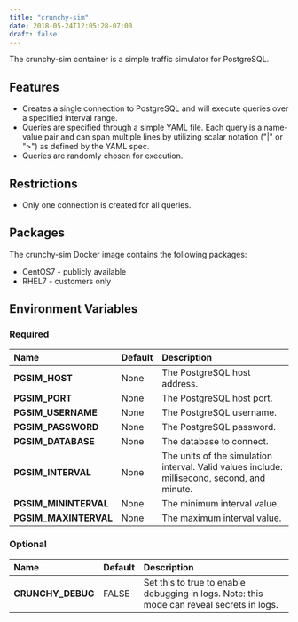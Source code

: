 ```yaml
---
title: "crunchy-sim"
date: 2018-05-24T12:05:28-07:00
draft: false
---
```


The crunchy-sim container is a simple traffic simulator for PostgreSQL.

## Features

* Creates a single connection to PostgreSQL and will execute
queries over a specified interval range.
* Queries are specified through a simple YAML file. Each query is a name-value
  pair and can span multiple lines by utilizing scalar notation ("|" or ">") as
  defined by the YAML spec.
* Queries are randomly chosen for execution.

## Restrictions

* Only one connection is created for all queries.

## Packages

The crunchy-sim Docker image contains the following packages:

* CentOS7 - publicly available
* RHEL7 - customers only

## Environment Variables

### Required
**Name**|**Default**|**Description**
:-----|:-----|:-----
**PGSIM_HOST**|None|The PostgreSQL host address.
**PGSIM_PORT**|None|The PostgreSQL host port.
**PGSIM_USERNAME**|None|The PostgreSQL username.
**PGSIM_PASSWORD**|None|The PostgreSQL password.
**PGSIM_DATABASE**|None|The database to connect.
**PGSIM_INTERVAL**|None|The units of the simulation interval. Valid values include: millisecond, second, and minute.
**PGSIM_MININTERVAL**|None|The minimum interval value.
**PGSIM_MAXINTERVAL**|None|The maximum interval value.

### Optional
**Name**|**Default**|**Description**
:-----|:-----|:-----
**CRUNCHY_DEBUG**|FALSE|Set this to true to enable debugging in logs. Note: this mode can reveal secrets in logs.
